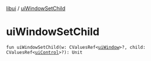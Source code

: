 [libui](README.md) / [uiWindowSetChild](ui-window-set-child.md)

# uiWindowSetChild

`fun uiWindowSetChild(w: CValuesRef<`[`uiWindow`](ui-window.md)`>?, child: CValuesRef<`[`uiControl`](ui-control/README.md)`>?): Unit`